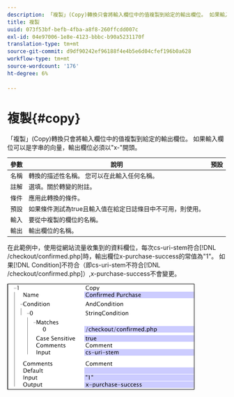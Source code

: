 ```yaml
---
description: 「複製」(Copy)轉換只會將輸入欄位中的值複製到給定的輸出欄位。 如果輸入欄位可以是字串的向量，輸出欄位必須以"x-"開頭。
title: 複製
uuid: 073f53bf-befb-4fba-a8f8-260ffcdd007c
exl-id: 04e97006-1e8e-4123-bbbc-b90a5231170f
translation-type: tm+mt
source-git-commit: d9df90242ef96188f4e4b5e6d04cfef196b0a628
workflow-type: tm+mt
source-wordcount: '176'
ht-degree: 6%

---
```


# 複製{#copy}

「複製」(Copy)轉換只會將輸入欄位中的值複製到給定的輸出欄位。 如果輸入欄位可以是字串的向量，輸出欄位必須以&quot;x-&quot;開頭。

| 參數 | 說明 | 預設 |
|---|---|---|
| 名稱 | 轉換的描述性名稱。 您可以在此輸入任何名稱。 |  |
| 註解 | 選填。關於轉變的附註。 |  |
| 條件 | 應用此轉換的條件。 |  |
| 預設 | 如果條件測試為true且輸入值在給定日誌條目中不可用，則使用。 |  |
| 輸入 | 要從中複製的欄位的名稱。 |  |
| 輸出 | 輸出欄位的名稱。 |  |

在此範例中，使用從網站流量收集到的資料欄位，每次cs-uri-stem符合[!DNL /checkout/confirmed.php]時，輸出欄位x-purchase-success的常值為&quot;1&quot;。 如果[!DNL Condition]不符合（即cs-uri-stem不符合[!DNL /checkout/confirmed.php]）,x-purchase-success不會變更。

![](assets/cfg_TransformationType_Copy.png)
